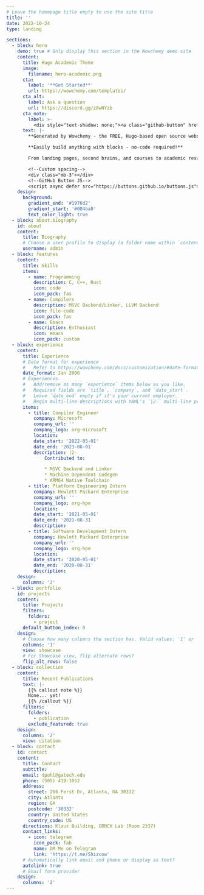 ```yaml
---
# Leave the homepage title empty to use the site title
title: ''
date: 2022-10-24
type: landing

sections:
  - block: hero
    demo: true # Only display this section in the Wowchemy demo site
    content:
      title: Hugo Academic Theme
      image:
        filename: hero-academic.png
      cta:
        label: '**Get Started**'
        url: https://wowchemy.com/templates/
      cta_alt:
        label: Ask a question
        url: https://discord.gg/z8wNYzb
      cta_note:
        label: >-
          <div style="text-shadow: none;"><a class="github-button" href="https://github.com/wowchemy/wowchemy-hugo-themes" data-icon="octicon-star" data-size="large" data-show-count="true" aria-label="Star">Star Wowchemy Website Builder</a></div><div style="text-shadow: none;"><a class="github-button" href="https://github.com/wowchemy/starter-hugo-academic" data-icon="octicon-star" data-size="large" data-show-count="true" aria-label="Star">Star the Academic template</a></div>
      text: |-
        **Generated by Wowchemy - the FREE, Hugo-based open source website builder trusted by 500,000+ sites.**

        **Easily build anything with blocks - no-code required!**

        From landing pages, second brains, and courses to academic resumés, conferences, and tech blogs.

        <!--Custom spacing-->
        <div class="mb-3"></div>
        <!--GitHub Button JS-->
        <script async defer src="https://buttons.github.io/buttons.js"></script>
    design:
      background:
        gradient_end: '#1976d2'
        gradient_start: '#004ba0'
        text_color_light: true
  - block: about.biography
    id: about
    content:
      title: Biography
      # Choose a user profile to display (a folder name within `content/authors/`)
      username: admin
  - block: features
    content:
      title: Skills
      items:
        - name: Programming
          description: C, C++, Rust
          icon: code
          icon_pack: fas
        - name: Compilers
          description: MSVC Backend/Linker, LLVM Backend
          icon: file-code
          icon_pack: fas
        - name: Emacs
          description: Enthusiast
          icon: emacs
          icon_pack: custom
  - block: experience
    content:
      title: Experience
      # Date format for experience
      #   Refer to https://wowchemy.com/docs/customization/#date-format
      date_format: Jan 2006
      # Experiences.
      #   Add/remove as many `experience` items below as you like.
      #   Required fields are `title`, `company`, and `date_start`.
      #   Leave `date_end` empty if it's your current employer.
      #   Begin multi-line descriptions with YAML's `|2-` multi-line prefix.
      items:
        - title: Compiler Engineer
          company: Microsoft
          company_url: ''
          company_logo: org-microsoft
          location: 
          date_start: '2022-05-01'
          date_end: '2023-08-01'
          description: |2-
              Contributed to:

              * MSVC Backend and Linker
              * Machine Dependent Codegen
              * ARM64 Native Toolchain
        - title: Platform Engineering Intern
          company: Hewlett Packard Enterprise
          company_url: ''
          company_logo: org-hpe
          location: 
          date_start: '2021-05-01'
          date_end: '2021-08-31'
          description: 
        - title: Software Development Intern
          company: Hewlett Packard Enterprise
          company_url: ''
          company_logo: org-hpe
          location: 
          date_start: '2020-05-01'
          date_end: '2020-08-31'
          description: 
    design:
      columns: '2'
  - block: portfolio
    id: projects
    content:
      title: Projects
      filters:
        folders:
          - project
      default_button_index: 0
    design:
      # Choose how many columns the section has. Valid values: '1' or '2'.
      columns: '1'
      view: showcase
      # For Showcase view, flip alternate rows?
      flip_alt_rows: false
  - block: collection
    content:
      title: Recent Publications
      text: |-
        {{% callout note %}}
        None... yet!
        {{% /callout %}}
      filters:
        folders:
          - publication
        exclude_featured: true
    design:
      columns: '2'
      view: citation
  - block: contact
    id: contact
    content:
      title: Contact
      subtitle:
      email: dpohl@gatech.edu
      phone: (505) 419-1052
      address:
        street: 266 Ferst Dr, Atlanta, GA 30332
        city: Atlanta
        region: GA
        postcode: '30332'
        country: United States
        country_code: US
      directions: Klaus Building, CRNCH Lab (Room 2337)
      contact_links:
        - icon: telegram
          icon_pack: fab
          name: DM Me on Telegram
          link: 'https://t.me/Shizcow'
      # Automatically link email and phone or display as text?
      autolink: true
      # Email form provider
    design:
      columns: '2'
---
```

